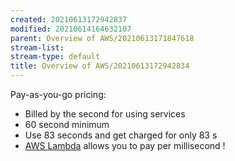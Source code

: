 ```yaml
---
created: 20210613172942837
modified: 20210614164632107
parent: Overview of AWS/20210613171847618
stream-list: 
stream-type: default
title: Overview of AWS/20210613172942834
---
```

Pay-as-you-go pricing:

-   Billed by the second for using services
-   60 second minimum
-   Use 83 seconds and get charged for only 83 s
-   <a href="#AWS%20Lambda" class="tc-tiddlylink tc-tiddlylink-resolves">AWS Lambda</a> allows you to pay per millisecond !
